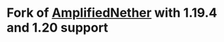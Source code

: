# Fork of [AmplifiedNether](https://github.com/MelonHell/AmplifiedNether.git) with 1.19.4 and 1.20 support